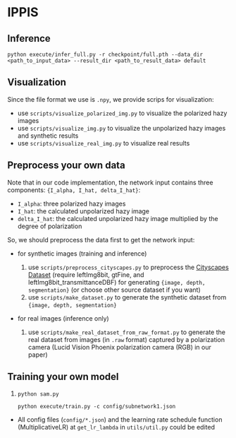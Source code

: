 # IPPIS
## Inference

```
python execute/infer_full.py -r checkpoint/full.pth --data_dir <path_to_input_data> --result_dir <path_to_result_data> default
```

## Visualization

Since the file format we use is `.npy`, we provide scrips for visualization:

* use `scripts/visualize_polarized_img.py` to visualize the polarized hazy images
* use `scripts/visualize_img.py` to visualize the unpolarized hazy images and synthetic results
* use `scripts/visualize_real_img.py` to visualize real results

## Preprocess your own data

Note that in our code implementation, the network input contains three components: `{I_alpha, I_hat, delta_I_hat}`:

* `I_alpha`: three polarized hazy images
* `I_hat`: the calculated unpolarized hazy image
* `delta_I_hat`: the calculated unpolarized hazy image multiplied by the degree of polarization

So, we should preprocess the data first to get the network input:

* for synthetic images (training and inference)
  1. use `scripts/preprocess_cityscapes.py` to preprocess the [Cityscapes Dataset](https://www.cityscapes-dataset.com/) (require leftImg8bit, gtFine, and leftImg8bit_transmittanceDBF) for generating `{image, depth, segmentation}` (or choose other source dataset if you want)
  2. use `scripts/make_dataset.py` to generate the synthetic dataset from `{image, depth, segmentation}`

* for real images (inference only)
  1. use `scripts/make_real_dataset_from_raw_format.py` to generate the real dataset from images (in `.raw` format) captured by a polarization camera (Lucid Vision Phoenix polarization camera (RGB) in our paper)

## Training your own model

1. ```
   python sam.py
   
   python execute/train.py -c config/subnetwork1.json
   ```

* All config files (`config/*.json`) and the learning rate schedule function (MultiplicativeLR) at `get_lr_lambda` in `utils/util.py` could be edited

